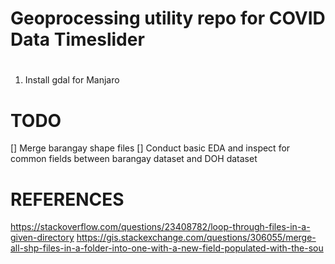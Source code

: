 # Geoprocessing utility repo for COVID Data Timeslider

# 
1. Install gdal for Manjaro

# TODO
[] Merge barangay shape files
[] Conduct basic EDA and inspect for common fields between barangay dataset and DOH dataset

# REFERENCES
https://stackoverflow.com/questions/23408782/loop-through-files-in-a-given-directory
https://gis.stackexchange.com/questions/306055/merge-all-shp-files-in-a-folder-into-one-with-a-new-field-populated-with-the-sou
